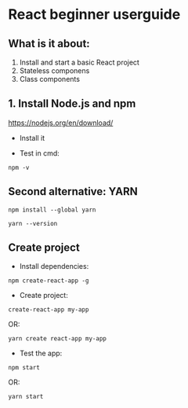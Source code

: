 # React beginner userguide

## What is it about:

1. Install and start a basic React project
2. Stateless componens
3. Class components

## 1. Install Node.js and npm

https://nodejs.org/en/download/

- Install it

- Test in cmd: 

```
npm -v
```

## Second alternative: YARN

```
npm install --global yarn

yarn --version
```

## Create project

- Install dependencies:

```
npm create-react-app -g
```

- Create project:

```
create-react-app my-app
```

OR: 

```
yarn create react-app my-app
```

- Test the app:

```
npm start
```

OR:

```
yarn start
```


